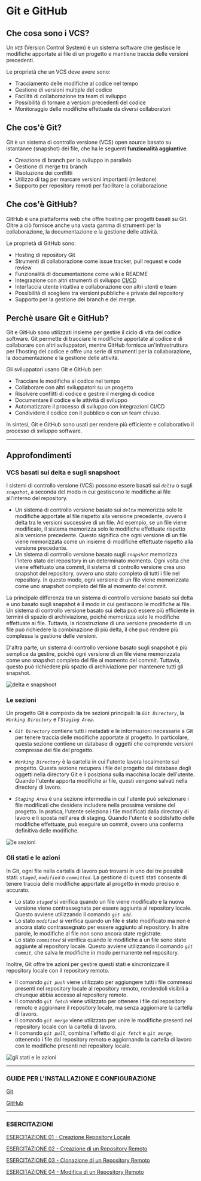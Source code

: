 # Git e GitHub

## Che cosa sono i VCS?

Un *`VCS`* (Version Control System) è un sistema software che gestisce le modifiche apportate ai file di un progetto e mantiene traccia delle versioni precedenti.

Le proprietà che un VCS deve avere sono:

* Tracciamento delle modifiche al codice nel tempo
* Gestione di versioni multiple del codice
* Facilità di collaborazione tra team di sviluppo
* Possibilità di tornare a versioni precedenti del codice
* Monitoraggio delle modifiche effettuate da diversi collaboratori

## Che cos'è Git?

Git è un sistema di controllo versione (VCS) open source basato su istantanee (snapshot) dei file, che ha le seguenti **funzionalità aggiuntive**:

* Creazione di branch per lo sviluppo in parallelo
* Gestione di merge tra branch
* Risoluzione dei conflitti
* Utilizzo di tag per marcare versioni importanti (milestone)
* Supporto per repository remoti per facilitare la collaborazione

## Che cos'è GitHub?

GitHub è una piattaforma web che offre hosting per progetti basati su Git. Oltre a ciò fornisce anche una vasta gamma di strumenti per la collaborazione, la documentazione e la gestione delle attività.

Le proprietà di GitHub sono:

* Hosting di repository Git
* Strumenti di collaborazione come issue tracker, pull request e code review
* Funzionalità di documentazione come wiki e README
* Integrazione con altri strumenti di sviluppo [CI/CD](https://www.redhat.com/it/topics/devops/what-is-ci-cd)
* Interfaccia utente intuitiva e collaborazione con altri utenti e team
* Possibilità di scegliere tra versioni pubbliche e private del repository
* Supporto per la gestione dei branch e dei merge.

## Perchè usare Git e GitHub?

Git e GitHub sono utilizzati insieme per gestire il ciclo di vita del codice software. Git permette di tracciare le modifiche apportate al codice e di collaborare con altri sviluppatori, mentre GitHub fornisce un'infrastruttura per l'hosting del codice e offre una serie di strumenti per la collaborazione, la documentazione e la gestione delle attività.

Gli sviluppatori usano Git e GitHub per:

* Tracciare le modifiche al codice nel tempo
* Collaborare con altri sviluppatori su un progetto
* Risolvere conflitti di codice e gestire il merging di codice
* Documentare il codice e le attività di sviluppo
* Automatizzare il processo di sviluppo con integrazioni CI/CD
* Condividere il codice con il pubblico o con un team chiuso.

In sintesi, Git e GitHub sono usati per rendere più efficiente e collaborativo il processo di sviluppo software.

---

## Approfondimenti

### VCS basati sui delta e sugli snapshoot

I sistemi di controllo versione (VCS) possono essere basati sui *`delta`* o sugli *`snapshot`*, a seconda del modo in cui gestiscono le modifiche ai file all'interno del repository.

* Un sistema di controllo versione basato sui *`delta`* memorizza solo le modifiche apportate al file rispetto alla versione precedente, ovvero il delta tra le versioni successive di un file. Ad esempio, se un file viene modificato, il sistema memorizza solo le modifiche effettuate rispetto alla versione precedente. Questo significa che ogni versione di un file viene memorizzata come un insieme di modifiche effettuate rispetto alla versione precedente.
* Un sistema di controllo versione basato sugli *`snapshot`* memorizza l'intero stato del repository in un determinato momento. Ogni volta che viene effettuato una commit, il sistema di controllo versione crea uno snapshot del repository, ovvero uno stato completo di tutti i file nel repository. In questo modo, ogni versione di un file viene memorizzata come uno snapshot completo del file al momento del commit.

La principale differenza tra un sistema di controllo versione basato sui delta e uno basato sugli snapshot è il modo in cui gestiscono le modifiche ai file. Un sistema di controllo versione basato sui delta può essere più efficiente in termini di spazio di archiviazione, poiché memorizza solo le modifiche effettuate ai file. Tuttavia, la ricostruzione di una versione precedente di un file può richiedere la combinazione di più delta, il che può rendere più complessa la gestione delle versioni.

D'altra parte, un sistema di controllo versione basato sugli snapshot è più semplice da gestire, poiché ogni versione di un file viene memorizzata come uno snapshot completo del file al momento del commit. Tuttavia, questo può richiedere più spazio di archiviazione per mantenere tutti gli snapshot.

![delta e snapshoot](./assets/images/delta_snapshoot.png)

### Le sezioni

Un progetto Git è composto da tre sezioni principali: la *`Git Directory`*, la *`Working Directory`* e l'*`Staging Area`*.

* *`Git Directory`* contiene tutti i metadati e le informazioni necessarie a Git per tenere traccia delle modifiche apportate al progetto. In particolare, questa sezione contiene un database di oggetti che comprende versioni compresse dei file del progetto.

* *`Working Directory`* è la cartella in cui l'utente lavora localmente sul progetto. Questa sezione recupera i file del progetto dal database degli oggetti nella directory Git e li posiziona sulla macchina locale dell'utente. Quando l'utente apporta modifiche ai file, questi vengono salvati nella directory di lavoro.

* *`Staging Area`* è una sezione intermedia in cui l'utente può selezionare i file modificati che desidera includere nella prossima versione del progetto. In pratica, l'utente seleziona i file modificati dalla directory di lavoro e li sposta nell'area di staging. Quando l'utente è soddisfatto delle modifiche effettuate, può eseguire un commit, ovvero una conferma definitiva delle modifiche.

![le sezioni](./assets/images/sections.png)

### Gli stati e le azioni

In Git, ogni file nella cartella di lavoro può trovarsi in uno dei tre possibili stati: *`staged`*, *`modified`* o *`committed`*.
La gestione di questi stati consente di tenere traccia delle modifiche apportate al progetto in modo preciso e accurato.

* Lo stato *`staged`* si verifica quando un file viene modificato e la nuova versione viene contrassegnata per essere aggiunta al repository locale. Questo avviene utilizzando il comando *`git add`*.
* Lo stato *`modified`* si verifica quando un file è stato modificato ma non è ancora stato contrassegnato per essere aggiunto al repository. In altre parole, le modifiche al file non sono ancora state registrate.
* Lo stato *`committed`* si verifica quando le modifiche a un file sono state aggiunte al repository locale. Questo avviene utilizzando il comando *`git commit`*, che salva le modifiche in modo permanente nel repository.

Inoltre, Git offre tre azioni per gestire questi stati e sincronizzare il repository locale con il repository remoto.

* Il comando *`git push`* viene utilizzato per aggiungere tutti i file commessi presenti nel repository locale al repository remoto, rendendoli visibili a chiunque abbia accesso al repository remoto.
* Il comando *`git fetch`* viene utilizzato per ottenere i file dal repository remoto e aggiornare il repository locale, ma senza aggiornare la cartella di lavoro.
* Il comando *`git merge`* viene utilizzato per unire le modifiche presenti nel repository locale con la cartella di lavoro.
* Il comando *`git pull`*, combina l'effetto di *`git fetch`* e *`git merge`*, ottenendo i file dal repository remoto e aggiornando la cartella di lavoro con le modifiche presenti nel repository locale.

![gli stati e le azioni](./assets/images/status_actions.png)

---

### GUIDE PER L'INSTALLAZIONE E CONFIGURAZIONE

[Git](./GUIDE/GIT.MD)

[GitHub](./GUIDE/GITHUB.MD)

---

### ESERCITAZIONI

[ESERCITAZIONE 01 - Creazione Repository Locale](./ESERCITAZIONI/ESERCITAZIONE-01.MD)

[ESERCITAZIONE 02 - Creazione di un Repository Remoto](./ESERCITAZIONI/ESERCITAZIONE-02.MD)

[ESERCITAZIONE 03 - Clonazione di un Repository Remoto](./ESERCITAZIONI/ESERCITAZIONE-03.MD)

[ESERCITAZIONE 04 - Modifica di un Repository Remoto](./ESERCITAZIONI/ESERCITAZIONE-04.MD)
